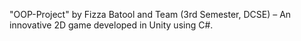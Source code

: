 "OOP-Project" by Fizza Batool and Team (3rd Semester, DCSE) – An innovative 2D game developed in Unity using C#.
